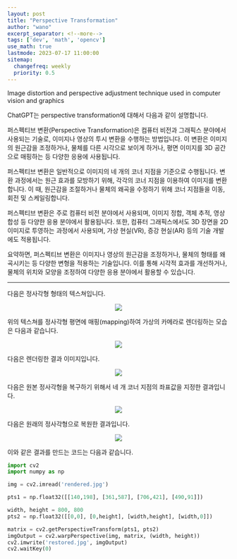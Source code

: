 ```yaml
---
layout: post
title: "Perspective Transformation"
author: "wano"
excerpt_separator: <!--more-->
tags: ['dev', 'math', 'opencv']
use_math: true
lastmode: 2023-07-17 11:00:00
sitemap:
  changefreq: weekly
  priority: 0.5
---
```


Image distortion and perspective adjustment technique used in computer vision and graphics<!--more-->

ChatGPT는 perspective transformation에 대해서 다음과 같이 설명합니다.

퍼스펙티브 변환(Perspective Transformation)은 컴퓨터 비전과 그래픽스 분야에서 사용되는 기술로, 이미지나 영상의 투시 변환을 수행하는 방법입니다. 이 변환은 이미지의 원근감을 조정하거나, 물체를 다른 시각으로 보이게 하거나, 평면 이미지를 3D 공간으로 매핑하는 등 다양한 응용에 사용됩니다.

퍼스펙티브 변환은 일반적으로 이미지의 네 개의 코너 지점을 기준으로 수행됩니다. 변환 과정에서는 원근 효과를 모방하기 위해, 각각의 코너 지점을 이용하여 이미지를 변환합니다. 이 때, 원근감을 조절하거나 물체의 왜곡을 수정하기 위해 코너 지점들을 이동, 회전 및 스케일링합니다.

퍼스펙티브 변환은 주로 컴퓨터 비전 분야에서 사용되며, 이미지 정합, 객체 추적, 영상 합성 등 다양한 응용 분야에서 활용됩니다. 또한, 컴퓨터 그래픽스에서도 3D 장면을 2D 이미지로 투영하는 과정에서 사용되며, 가상 현실(VR), 증강 현실(AR) 등의 기술 개발에도 적용됩니다.

요약하면, 퍼스펙티브 변환은 이미지나 영상의 원근감을 조정하거나, 물체의 형태를 왜곡시키는 등 다양한 변형을 적용하는 기술입니다. 이를 통해 시각적 효과를 개선하거나, 물체의 위치와 모양을 조정하여 다양한 응용 분야에서 활용할 수 있습니다.

---

다음은 정사각형 형태의 텍스쳐입니다.

<center>
  <figure>
    <img src="https://cgvfxmath.github.io/assets/img/perspective_transformation_01.jpg">
  </figure>
</center>

위의 텍스쳐를 정사각형 평면에 매핑(mapping)하여 가상의 카메라로 렌더링하는 모습은 다음과 같습니다.

<center>
  <figure>
    <img src="https://cgvfxmath.github.io/assets/img/perspective_transformation_02.jpg">
  </figure>
</center>

다음은 렌더링한 결과 이미지입니다.

<center>
  <figure>
    <img src="https://cgvfxmath.github.io/assets/img/perspective_transformation_03.jpg">
  </figure>
</center>

다음은 원본 정사각형을 복구하기 위해서 네 개 코너 지점의 좌표값을 지정한 결과입니다.

<center>
  <figure>
    <img src="https://cgvfxmath.github.io/assets/img/perspective_transformation_04.jpg">
  </figure>
</center>

다음은 원래의 정사각형으로 복원한 결과입니다.

<center>
  <figure>
    <img src="https://cgvfxmath.github.io/assets/img/perspective_transformation_05.jpg">
  </figure>
</center>

이와 같은 결과를 만드는 코드는 다음과 같습니다.

```python
import cv2
import numpy as np

img = cv2.imread('rendered.jpg')

pts1 = np.float32([[140,198], [361,587], [706,421], [490,91]])

width, height = 800, 800
pts2 = np.float32([[0,0], [0,height], [width,height], [width,0]])

matrix = cv2.getPerspectiveTransform(pts1, pts2)
imgOutput = cv2.warpPerspective(img, matrix, (width, height))
cv2.imwrite('restored.jpg', imgOutput)
cv2.waitKey(0)
```




